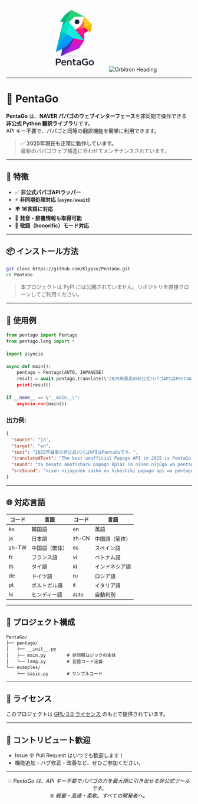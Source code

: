 <div align="center">

<img src="https://raw.githubusercontent.com/Klypse/PentaGo/main/assets/pentago-logo.png" width="180" alt="PentaGo Logo" />

<img src="https://readme-typing-svg.demolab.com?font=Orbitron&size=30&duration=3000&pause=1000&color=00FFFF&center=true&vCenter=true&width=800&lines=PentaGo+-+Async+Papago+Unofficial+API" alt="Orbitron Heading" />

</div>

---

# 🧠 PentaGo

**PentaGo** は、**NAVER パパゴのウェブインターフェース**を非同期で操作できる **非公式 Python 翻訳ライブラリ**です。  
API キー不要で、パパゴと同等の翻訳機能を簡単に利用できます。

> ✅ **2025年現在も正常に動作しています。**  
> 最新のパパゴウェブ構造に合わせてメンテナンスされています。

---

## 🚀 特徴

- ✅ **非公式パパゴAPIラッパー**
- ⚡ **非同期処理対応 (`async/await`)**
- 🌍 **16言語に対応**
- 💬 **発音・辞書情報も取得可能**
- 🙇 **敬語（honorific）モード対応**

---

## 📦 インストール方法

```bash
git clone https://github.com/Klypse/PentaGo.git
cd PentaGo
```

> 本プロジェクトは PyPI には公開されていません。リポジトリを直接クローンしてご利用ください。

---

## 🧪 使用例

```python
from pentago import Pentago
from pentago.lang import *

import asyncio

async def main():
    pentago = Pentago(AUTO, JAPANESE)
    result = await pentago.translate(\"2025年最高の非公式パパゴAPIはPentaGoです。\", honorific=True)
    print(result)

if __name__ == \"__main__\":
    asyncio.run(main())
```

### 出力例:
```json
{
  "source": "ja",
  "target": "en",
  "text": "2025年最高の非公式パパゴAPIはPentaGoです。",
  "translatedText": "The best unofficial Papago API in 2025 is PentaGo.",
  "sound": "za besuto anofisharu papago ēpīai in nisen nijūgo wa pentago desu",
  "srcSound": "nisen nijūgonen saikō no hikōshiki papago api wa pentago desu"
}
```

---

## 🌐 対応言語

| コード | 言語         | コード | 言語         |
|--------|--------------|--------|--------------|
| ko     | 韓国語       | en     | 英語         |
| ja     | 日本語       | zh-CN  | 中国語（簡体）|
| zh-TW  | 中国語（繁体）| es     | スペイン語   |
| fr     | フランス語   | vi     | ベトナム語   |
| th     | タイ語       | id     | インドネシア語 |
| de     | ドイツ語     | ru     | ロシア語     |
| pt     | ポルトガル語 | it     | イタリア語   |
| hi     | ヒンディー語 | auto   | 自動判別     |

---

## 📁 プロジェクト構成

```
PentaGo/
├── pentago/
│   ├── __init__.py
│   ├── main.py        # 非同期ロジックの本体
│   └── lang.py        # 言語コード定義
└── examples/
    └── basic.py       # サンプルコード
```

---

## 📄 ライセンス

このプロジェクトは [GPL-3.0 ライセンス](LICENSE) のもとで提供されています。

---

## 🤝 コントリビュート歓迎

- Issue や Pull Request はいつでも歓迎します！
- 機能追加・バグ修正・改善など、ぜひご参加ください。

---

<div align="center">

💡 _PentaGo は、API キー不要でパパゴの力を最大限に引き出せる非公式ツールです。_  
🌐 _軽量・高速・柔軟。すべての開発者へ。_

</div>
